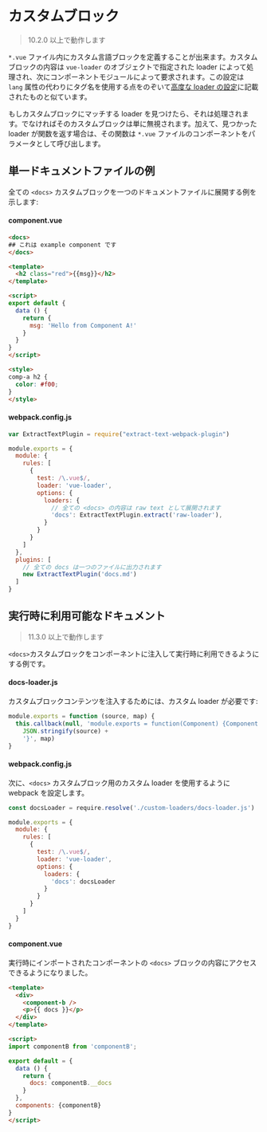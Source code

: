 # カスタムブロック

> 10.2.0 以上で動作します

`*.vue` ファイル内にカスタム言語ブロックを定義することが出来ます。カスタムブロックの内容は `vue-loader` のオブジェクトで指定された loader によって処理され、次にコンポーネントモジュールによって要求されます。この設定は `lang` 属性の代わりにタグ名を使用する点をのぞいて[高度な loader の設定](../configurations/advanced.md)に記載されたものと似ています。

もしカスタムブロックにマッチする loader を見つけたら、それは処理されます。でなければそのカスタムブロックは単に無視されます。加えて、見つかった loader が関数を返す場合は、その関数は `*.vue` ファイルのコンポーネントをパラメータとして呼び出します。

## 単一ドキュメントファイルの例

全ての `<docs>` カスタムブロックを一つのドキュメントファイルに展開する例を示します:

#### component.vue

``` html
<docs>
## これは example component です
</docs>

<template>
  <h2 class="red">{{msg}}</h2>
</template>

<script>
export default {
  data () {
    return {
      msg: 'Hello from Component A!'
    }
  }
}
</script>

<style>
comp-a h2 {
  color: #f00;
}
</style>
```

#### webpack.config.js

``` js
var ExtractTextPlugin = require("extract-text-webpack-plugin")

module.exports = {
  module: {
    rules: [
      {
        test: /\.vue$/,
        loader: 'vue-loader',
        options: {
          loaders: {
            // 全ての <docs> の内容は raw text として展開されます
            'docs': ExtractTextPlugin.extract('raw-loader'),
          }
        }
      }
    ]
  },
  plugins: [
    // 全ての docs は一つのファイルに出力されます
    new ExtractTextPlugin('docs.md')
  ]
}
```

## 実行時に利用可能なドキュメント

> 11.3.0 以上で動作します

`<docs>`カスタムブロックをコンポーネントに注入して実行時に利用できるようにする例です。

#### docs-loader.js

カスタムブロックコンテンツを注入するためには、カスタム loader が必要です:

``` js
module.exports = function (source, map) {
  this.callback(null, 'module.exports = function(Component) {Component.options.__docs = ' +
    JSON.stringify(source) +
    '}', map)
}
```

#### webpack.config.js

次に、`<docs>` カスタムブロック用のカスタム loader を使用するように webpack を設定します。

``` js
const docsLoader = require.resolve('./custom-loaders/docs-loader.js')

module.exports = {
  module: {
    rules: [
      {
        test: /\.vue$/,
        loader: 'vue-loader',
        options: {
          loaders: {
            'docs': docsLoader
          }
        }
      }
    ]
  }
}
```

#### component.vue

実行時にインポートされたコンポーネントの `<docs>` ブロックの内容にアクセスできるようになりました。

``` html
<template>
  <div>
    <component-b />
    <p>{{ docs }}</p>
  </div>
</template>

<script>
import componentB from 'componentB';

export default = {
  data () {
    return {
      docs: componentB.__docs
    }
  },
  components: {componentB}
}
</script>
```
